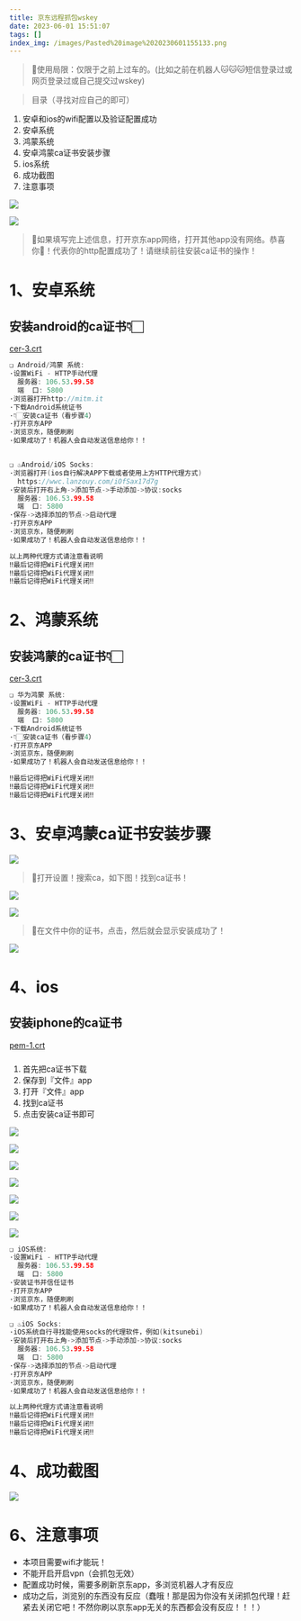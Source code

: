 ```yaml
---
title: 京东远程抓包wskey
date: 2023-06-01 15:51:07
tags: []
index_img: /images/Pasted%20image%2020230601155133.png
---
```


> 📌使用局限：仅限于之前上过车的。(比如之前在机器人🐱🐱🐱短信登录过或网页登录过或自己提交过wskey)

> 目录（寻找对应自己的即可）

1.  安卓和ios的wifi配置以及验证配置成功
2.  安卓系统
3.  鸿蒙系统
4.  安卓鸿蒙ca证书安装步骤
5.  ios系统
6.  成功截图
7.  注意事项

![](../images/image_Ghgx3RDaxC.png)

![](../images/image_11Nh2BmJCb.png)

> 📌如果填写完上述信息，打开京东app网络，打开其他app没有网络。恭喜你💐！代表你的http配置成功了！请继续前往安装ca证书的操作！

# 1、安卓系统

## 安装android的ca证书👇🏻

[cer-3.crt](../file/cer-3_io_Mz9Xd2g.crt)

```go
❏ Android/鸿蒙 系统:
·设置WiFi - HTTP手动代理
  服务器: 106.53.99.58
  端  口: 5800
·浏览器打开http://mitm.it
·下载Android系统证书
·👇🏻安装ca证书（看步骤4）
·打开京东APP
·浏览京东，随便刷刷
·如果成功了！机器人会自动发送信息给你！！


❏ ♨️Android/iOS Socks:
·浏览器打开(ios自行解决APP下载或者使用上方HTTP代理方式)
  https://wwc.lanzouy.com/iOfSax17d7g
·安装后打开右上角->添加节点->手动添加->协议:socks
  服务器: 106.53.99.58
  端  口: 5800
·保存->选择添加的节点->启动代理
·打开京东APP
·浏览京东，随便刷刷
·如果成功了！机器人会自动发送信息给你！！

以上两种代理方式请注意看说明
‼️最后记得把WiFi代理关闭‼️
‼️最后记得把WiFi代理关闭‼️
‼️最后记得把WiFi代理关闭‼️
```

# 2、鸿蒙系统

## 安装鸿蒙的ca证书👇🏻

[cer-3.crt](../file/cer-3_io_Mz9Xd2g.crt)

```go
❏ 华为鸿蒙 系统:
·设置WiFi - HTTP手动代理
  服务器: 106.53.99.58
  端  口: 5800
·下载Android系统证书
·👇🏻安装ca证书（看步骤4）
·打开京东APP
·浏览京东，随便刷刷
·如果成功了！机器人会自动发送信息给你！！

‼️最后记得把WiFi代理关闭‼️
‼️最后记得把WiFi代理关闭‼️
‼️最后记得把WiFi代理关闭‼️

```

# 3、安卓鸿蒙ca证书安装步骤

![](../images/image_gH5NELj0Im.png)

> 📌打开设置！搜索ca，如下图！找到ca证书！

![](../images/image_F4zrKJ_xr4.png)

![](../images/image_6uC9wnqepl.png)

> 📌在文件中你的证书，点击，然后就会显示安装成功了！

![](../images/image_dfuntt8zjZ.png)

# 4、ios

## 安装iphone的ca证书

[pem-1.crt](../file/pem-1_uJkKkBVJ82.crt)

###

1.  首先把ca证书下载
2.  保存到『文件』app
3.  打开『文件』app
4.  找到ca证书
5.  点击安装ca证书即可

![](../images/27961655995681_.pic_515YMk_vEm.jpg)

![](../images/27971655995689_.pic_qjYP91yar4.jpg)

![](../images/27981655995711_.pic_tRMLZuuDf8.jpg)

![](../images/27991655995724_.pic_JYyqfunzYr.jpg)

![](../images/28001655995743_.pic_gkjYmdEsLL.jpg)

![](../images/28011655995774_.pic_xWLpGlZ_R3.jpg)

![](../images/28021655995801_.pic__DAa0_Pqrp.jpg)

```go
❏ iOS系统:
·设置WiFi - HTTP手动代理
  服务器: 106.53.99.58
  端  口: 5800
·安装证书并信任证书
·打开京东APP
·浏览京东，随便刷刷
·如果成功了！机器人会自动发送信息给你！！

❏ ♨️iOS Socks:
·iOS系统自行寻找能使用socks的代理软件，例如(kitsunebi)
·安装后打开右上角->添加节点->手动添加->协议:socks
  服务器: 106.53.99.58
  端  口: 5800
·保存->选择添加的节点->启动代理
·打开京东APP
·浏览京东，随便刷刷
·如果成功了！机器人会自动发送信息给你！！

以上两种代理方式请注意看说明
‼️最后记得把WiFi代理关闭‼️
‼️最后记得把WiFi代理关闭‼️
‼️最后记得把WiFi代理关闭‼️
```
 
# 4、成功截图

![](../images/image_r4IIxhXApi.png)

# 6、注意事项

-   本项目需要wifi才能玩！
-   不能开启开启vpn（会抓包无效）
-   配置成功时候，需要多刷新京东app，多浏览机器人才有反应
-   成功之后，浏览别的东西没有反应（蠢哦！那是因为你没有关闭抓包代理！赶紧去关闭它吧！不然你刷以京东app无关的东西都会没有反应！！！）

